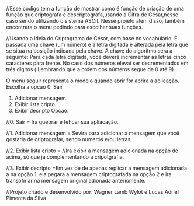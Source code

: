 //Esse codigo tem a função de mostrar como é função de criação de uma função que criptografa e descriptografa,usando a Cifra de César,nesse caso sendo utilizando o sistema ASCII. Nesse projeto alem disso, também encontrara o menu pedindo para escolher suas funções.

//Usando a ideia do Criptograma de César, com base no vocabulário. É passada uma
chave (um número) e a letra digitada é alterada pela letra que se situa na posição indicada
pela chave. A chave do algoritmo será a seguinte: Para cada letra digitada, você deverá
incrementar as letras cinco caracteres para frente.
No caso dos números elevai ser decrementados em três dígitos ( Lembrando que a ordem dos números segue de 0 até 9).


O menu seguir representa o modelo quando abrir for abrira a aplicação.
Escolha a opcao
0. Sair
1. Adicionar mensagem
2. Exibir lista cripto
3. Exibir decripto
Opcao:

//0. Sair = Ira quebrar e fehcar sua apliacação.

//1. Adicionar mensagem = Sevira para adicionar a mensagem que você gostaria de criptografar, sendo numeros e/ou letras.

//2. Exibir lista cripto = //Ira exibir a mensagem adicionada na opção de acima, só que ja complementando a cripotgrafia.

//3. Exibir decripto =Em vez de de apenas replicar a mensagem adicionada a na opção 1, ela pegara a mensagem criptografada na opção 2 e ira transofmar na mensagem original adionada anteriomente.

//Projeto criado e desenvolvido por:
Wagner Lamb Wylot e Lucas Adriel Pimenta da Silva
